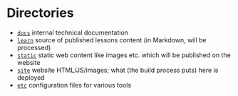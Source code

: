 # Directories

* [`docs`](./) internal technical documentation
* [`learn`](../learn/) source of published lessons content (in Markdown, will be processed)
* [`static`](../static/) static web content like images etc. which will be published on the website
* [`site`](../site) website HTML/JS/images; what (the build process puts) here is deployed
* [`etc`](../etc) configuration files for various tools
